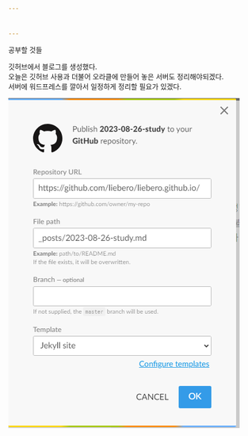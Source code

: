 ```yaml
---


---
```


<p>공부할 것들</p>
<p>깃허브에서 블로그를 생성했다.<br>
오늘은 깃허브 사용과 더불어 오라클에 만들어 놓은 서버도 정리해야되겠다.<br>
서버에 워드프레스를 깔아서 일정하게 정리할 필요가 있겠다.</p>
<p><img src="https://github.com/liebero/liebero.github.io/blob/master/images/path.png?raw=true" alt="enter image description here"></p>

